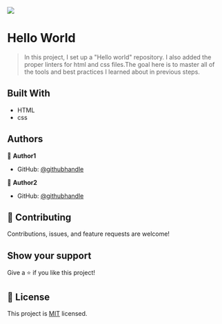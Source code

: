 ![](https://img.shields.io/badge/Microverse-blueviolet)

# Hello World 

> In this project, I set up a "Hello world" repository. I also added the proper linters for html and css files.The goal here is to master all of the tools and best practices I learned about in previous steps.


## Built With

- HTML
- css




## Authors

👤 **Author1**

- GitHub: [@githubhandle](https://github.com/githubhandle)

👤 **Author2**

- GitHub: [@githubhandle](https://github.com/abe1able)

## 🤝 Contributing

Contributions, issues, and feature requests are welcome!


## Show your support

Give a ⭐️ if you like this project!


## 📝 License

This project is [MIT](./LICENSE) licensed.
